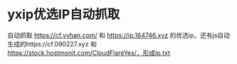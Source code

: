 # yxip优选IP自动抓取

自动抓取  https://cf.vvhan.com/ 和 https://ip.164746.xyz 的优选ip，还有js自动生成的https://cf.090227.xyz 和 https://stock.hostmonit.com/CloudFlareYes/，形成ip.txt
